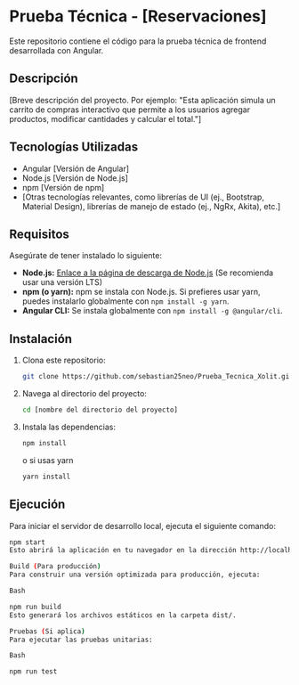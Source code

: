 # Prueba Técnica - [Reservaciones]

Este repositorio contiene el código para la prueba técnica de frontend desarrollada con Angular.

## Descripción

[Breve descripción del proyecto. Por ejemplo: "Esta aplicación simula un carrito de compras interactivo que permite a los usuarios agregar productos, modificar cantidades y calcular el total."]

## Tecnologías Utilizadas

*   Angular [Versión de Angular]
*   Node.js [Versión de Node.js]
*   npm [Versión de npm]
*   [Otras tecnologías relevantes, como librerías de UI (ej., Bootstrap, Material Design), librerías de manejo de estado (ej., NgRx, Akita), etc.]

## Requisitos

Asegúrate de tener instalado lo siguiente:

*   **Node.js:** [Enlace a la página de descarga de Node.js](https://nodejs.org/) (Se recomienda usar una versión LTS)
*   **npm (o yarn):** npm se instala con Node.js. Si prefieres usar yarn, puedes instalarlo globalmente con `npm install -g yarn`.
*   **Angular CLI:** Se instala globalmente con `npm install -g @angular/cli`.

## Instalación

1.  Clona este repositorio:

    ```bash
    git clone https://github.com/sebastian25neo/Prueba_Tecnica_Xolit.git
    ```

2.  Navega al directorio del proyecto:

    ```bash
    cd [nombre del directorio del proyecto]
    ```

3.  Instala las dependencias:

    ```bash
    npm install
    ```

    o si usas yarn

    ```bash
    yarn install
    ```

## Ejecución

Para iniciar el servidor de desarrollo local, ejecuta el siguiente comando:

```bash
npm start
Esto abrirá la aplicación en tu navegador en la dirección http://localhost:4200/.

Build (Para producción)
Para construir una versión optimizada para producción, ejecuta:

Bash

npm run build
Esto generará los archivos estáticos en la carpeta dist/.

Pruebas (Si aplica)
Para ejecutar las pruebas unitarias:

Bash

npm run test

